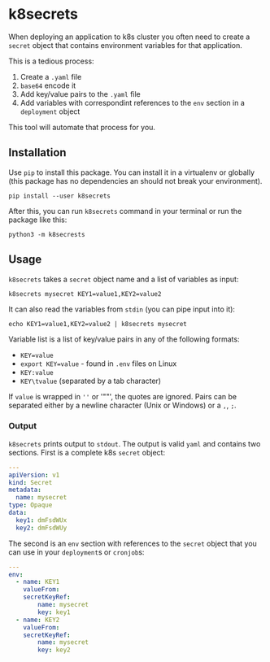 k8secrets
=====

When deploying an application to k8s cluster you often need to create a
`secret` object that contains environment variables for that application.

This is a tedious process:

1. Create a `.yaml` file
2. `base64` encode it
3. Add key/value pairs to the `.yaml` file
4. Add variables with correspondint references to the `env` section in a
   `deployment` object

This tool will automate that process for you.


## Installation
Use `pip` to install this package. You can install it in a virtualenv or
globally (this package has no dependencies an should not break your
environment).

`pip install --user k8secrets`

After this, you can run `k8secrets` command in your terminal or run the package like this:

`python3 -m k8secrests`


## Usage
`k8secrets` takes a `secret` object name and a list of variables as input:

	k8secrets mysecret KEY1=value1,KEY2=value2

It can also read the variables from `stdin` (you can pipe input into it):

	echo KEY1=value1,KEY2=value2 | k8secrets mysecret

Variable list is a list of key/value pairs in any of the following formats:

- `KEY=value`
- `export KEY=value` - found in `.env` files on Linux
- `KEY:value`
- `KEY\tvalue` (separated by a tab character)

If `value` is wrapped in `''` or '""', the quotes are ignored. Pairs can be
separated either by a newline character (Unix or Windows) or a `,`, `;`.

### Output
`k8secrets` prints output to `stdout`. The output is valid `yaml` and contains
two sections. First is a complete k8s `secret` object:

```yaml
---
apiVersion: v1
kind: Secret
metadata:
  name: mysecret
type: Opaque
data:
  key1: dmFsdWUx
  key2: dmFsdWUy
```

The second is an `env` section with references to the `secret` object that you
can use in your `deployment`s or `cronjob`s:

```yaml
---
env:
  - name: KEY1
    valueFrom:
	secretKeyRef:
	    name: mysecret
	    key: key1
  - name: KEY2
    valueFrom:
	secretKeyRef:
	    name: mysecret
	    key: key2
```
